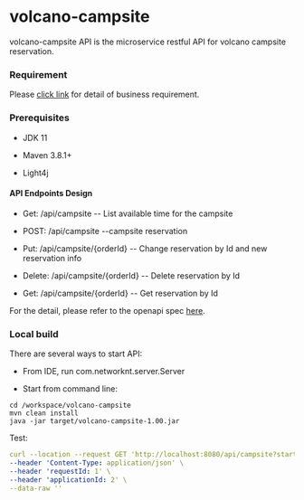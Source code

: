 # volcano-campsite

volcano-campsite API is the microservice restful API for volcano campsite reservation.

### Requirement

Please [click link](doc/requirement.md) for detail of business requirement.

### Prerequisites

- JDK 11

- Maven 3.8.1+

- Light4j


#### API Endpoints Design

- Get: /api/campsite           -- List available time for the campsite


- POST: /api/campsite                  --campsite reservation


- Put:  /api/campsite/{orderId}        -- Change reservation by Id and new reservation info


- Delete: /api/campsite/{orderId}      -- Delete reservation by Id

- Get: /api/campsite/{orderId}      -- Get reservation by Id

For the detail, please refer to the openapi spec [here](src/main/resources/config/openapi.yaml).


### Local build

There are several ways to start API:

- From IDE, run com.networknt.server.Server
  

- Start from command line:

```text
cd /workspace/volcano-campsite
mvn clean install
java -jar target/volcano-campsite-1.00.jar
```

Test:

```yaml
curl --location --request GET 'http://localhost:8080/api/campsite?startDate=2021-11-10&endDate=2021-12-18' \
--header 'Content-Type: application/json' \
--header 'requestId: 1' \
--header 'applicationId: 2' \
--data-raw ''
```